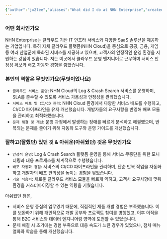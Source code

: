 ```yaml
---
{"author":"jx2lee","aliases":"What did I do at NHN Enterprise","created":"2025-08-03T11:27:32.944+09:00","last-updated":"2025-08-02 15:54","tags":["NHN","work"],"dg-publish":true,"dg-home-link":false,"dg-show-local-graph":false,"dg-show-backlinks":false,"dg-show-toc":false,"dg-show-inline-title":false,"dg-show-file-tree":false,"dg-enable-search":false,"dg-link-preview":true,"dg-show-tags":false,"dg-pass-frontmatter":false,"permalink":"/career/nhn-enterprise/","dgLinkPreview":true,"dgPassFrontmatter":true,"noteIcon":""}
---
```




### 어떤 회사인가요
NHN Enterprise는 클라우드 기반 IT 인프라 서비스와 다양한 SaaS 솔루션을 제공하는 기업입니다. 특히 자체 클라우드 플랫폼(NHN Cloud)을 중심으로 공공, 금융, 게임 등 여러 산업군에 특화된 서비스를 제공하고 있으며, 고객사의 안정적인 운영 환경을 지원하는 강점이 있습니다. 저는 이곳에서 클라우드 운영 엔지니어로 근무하며 서비스 안정성 확보와 배포 자동화 경험을 쌓았습니다.


### 본인의 역할은 무엇인가요(무엇이었나요)
- `클라우드 서비스 운영`: NHN Cloud의 Log & Crash Search 서비스를 운영하며, SLA를 준수할 수 있도록 서비스 가용성과 안정성을 관리했습니다.
- `서비스 배포 및 CI/CD 관리`: NHN Cloud 환경에서 다양한 서비스 배포를 수행하고, CI/CD 파이프라인을 유지·개선했습니다. 개발자들의 요구사항을 반영해 배포 모듈을 관리하고 최적화했습니다.
- `문제 해결 및 개선`: 운영 과정에서 발생하는 장애를 빠르게 분석하고 해결했으며, 반복되는 문제를 줄이기 위해 자동화 도구와 운영 가이드를 개선했습니다.


### 잘하고(잘했던) 있던 것 & 아쉬운(아쉬웠던) 것은 무엇인가요
- `안정적 운영`: Log & Crash Search 플랫폼 운영을 통해 서비스 무중단을 위한 모니터링과 대응 프로세스를 체계적으로 수행했습니다.
- `배포 자동화 경험`: 서비스의 CI/CD 파이프라인을 관리하며, 단순 반복 작업을 자동화하고 개발자의 배포 편의성을 높이는 경험을 쌓았습니다.
- `기술 적응력`: 새로운 클라우드 서비스 모듈을 빠르게 익히고, 고객사 요구사항에 맞춰 환경을 커스터마이징할 수 있는 역량을 키웠습니다.

아쉬웠던 점은,
- 서비스 운영 중심의 업무였기 때문에, 직접적인 제품 개발 경험은 부족했습니다. 이를 보완하기 위해 개인적으로 개발 공부와 프로젝트 참여를 병행했고, 이후 이직을 통해 B2C 서비스와 데이터 엔지니어링 영역에 도전할 수 있었습니다.
- 문제 해결 시 초기에는 경험 부족으로 대응 속도가 느린 경우가 있었으나, 점차 매뉴얼화와 학습을 통해 개선했습니다.
